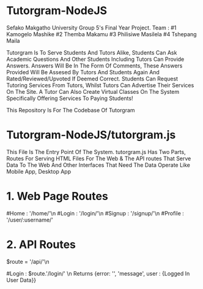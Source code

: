 # Tutorgram-NodeJS
Sefako Makgatho University Group 5's Final Year Project. 
Team : #1 Kamogelo Mashike
       #2 Themba Makamu
       #3 Philisiwe Masilela
       #4 Tshepang Maila
       
Tutorgram Is To Serve Students And Tutors Alike, Students Can Ask Academic Questions And Other Students Including Tutors Can Provide Answers.
Answers Will Be In The Form Of Comments, These Answers Provided Will Be Assesed By Tutors And Students Again And Rated/Reviewed/Upvoted If Deemed Correct.
Students Can Request Tutoring Services From Tutors, Whilst Tutors Can Advertise Their Services On The Site. A Tutor Can Also Create Virtual Classes On The System
Specifically Offering Services To Paying Students!

This Repository Is For The Codebase Of Tutorgram

#   Tutorgram-NodeJS/tutorgram.js

This File Is The Entry Point Of The System. tutorgram.js Has Two Parts, Routes For Serving HTML Files For The Web & The API routes That Serve Data To The Web And Other Interfaces That Need The Data Operate Like Mobile App, Desktop App
    
# 1. Web Page Routes

  #Home : '/home/'\n
  #Login : '/login/'\n
  #Signup : '/signup/'\n
  #Profile : '/user/:username/'
  
# 2. API Routes

   $route = '/api/'\n
   
   #Login : $route.'/login/' \n
       Returns {error: '', 'message', user : {Logged In User Data}}



#   

